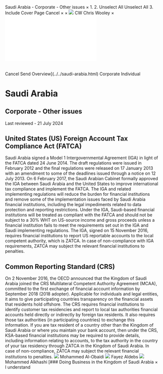 Saudi Arabia - Corporate - Other issues
×
1.
2.
Unselect All
Unselect All
3.
Include Cover Page
Cancel
×
×
![](../../-/media/world-wide-tax-summaries/attachments/global---chris-wooley.ashx%3Frev=ac5e5f3223b34096b1afc2a6009c7320&revision=ac5e5f32-23b3-4096-b1af-c2a6009c7320&hash=859B7ADC84DC2CBEC9760E9E6EE7DE6D0A8BFCDF)
CW
Chris Wooley
×
![](other-issues.html)
######
Cancel
Send
Overview](../../saudi-arabia.html)
Corporate
Individual
# Saudi Arabia
## Corporate - Other issues
Last reviewed - 21 July 2024
## United States (US) Foreign Account Tax Compliance Act (FATCA)
Saudi Arabia signed a Model 1 Intergovernmental Agreement (IGA) in light of the FATCA dated 24 June 2014. The draft regulations were issued in February 2012 and the final regulations were released on 17 January 2013 with an amendment to some of the deadlines issued through a notice on 12 July 2013.
On 6 February 2017, the Saudi Arabian Cabinet formally approved the IGA between Saudi Arabia and the United States to improve international tax compliance and implement the FATCA. The IGA and related implementing regulations will reduce the burden for financial institutions and remove some of the implementation issues faced by Saudi Arabia financial institutions, including the legal impediments related to data protection and reporting restrictions.
Under the IGA, Saudi-based financial institutions will be treated as compliant with the FATCA and should not be subject to a 30% WHT on US-source income and gross proceeds unless a financial institution fails to meet the requirements set out in the IGA and Saudi implementing regulations.
The IGA, signed on 15 November 2016, requires financial institutions to report US reportable accounts to the local competent authority, which is ZATCA. In case of non-compliance with IGA requirements, ZATCA may subject the relevant financial institutions to penalties.
## Common Reporting Standard (CRS)
On 2 November 2016, the OECD announced that the Kingdom of Saudi Arabia joined the CRS Multilateral Competent Authority Agreement (MCAA), committed to the first exchange of financial account information by September 2018 (2018 adopter).
Applicable for individuals and legal entities, it aims to give participating countries transparency on the financial assets that residents hold offshore.
The CRS requires financial institutions to identify customer tax residencies and report to local tax authorities financial accounts held directly or indirectly by foreign tax residents. It also requires those tax authorities (in participating countries) to exchange this information.
If you are tax resident of a country other than the Kingdom of Saudi Arabia or where you maintain your bank account, then under the CRS, KSA-based financial institutions may be required to provide details, including information relating to accounts, to the tax authority in the country of your tax residency through ZATCA in the Kingdom of Saudi Arabia. In case of non-compliance, ZATCA may subject the relevant financial institutions to penalties.
![](../../-/media/world-wide-tax-summaries/attachments/saudi-_arabia---mohammed_al_obaidi.ashx%3Frev=253d28e9302f4c2f88ae4d79c0165d94&revision=253d28e9-302f-4c2f-88ae-4d79c0165d94&hash=9DCF61D7E180D2FAF104FC7284F888DB6F4800A2)
Mohammed Al-Obaidi
![](../../-/media/world-wide-tax-summaries/attachments/saudiarabia---fayezaldebs.ashx%3Frev=274384aab0ec49968a7cf8e0c9533de2&revision=274384aa-b0ec-4996-8a7c-f8e0c9533de2&hash=7DB119184F0AE39BF1C8889275F76AB25A5199A0)
Fayez Aldebs
![](../../-/media/world-wide-tax-summaries/saudiarabiamohammed-alkhashimo-alkhashi--personal-photojpg20220618065042022.ashx%3Frev=278cdd0d8fc14279bd6ba299b3b117d7&revision=278cdd0d-8fc1-4279-bd6b-a299b3b117d7&hash=C7E6BE52B5E159F86CDEDB0BFF112C562353B9D9)
Mohammed Alkhashi
[### Doing Business in the Kingdom of Saudi Arabia
×
I understand